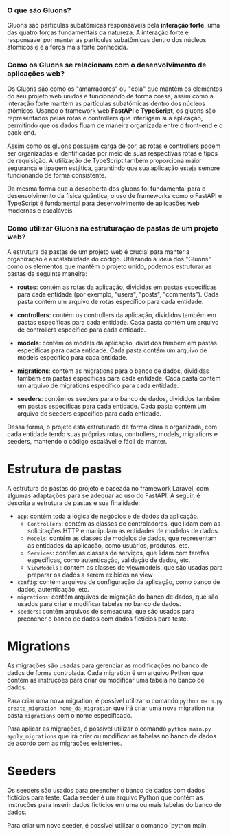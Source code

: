 ### O que são Gluons?

Gluons são particulas subatômicas responsáveis pela **interação forte**, uma das quatro forças fundamentais da natureza. A interação forte é responsável por manter as partículas subatômicas dentro dos núcleos atômicos e é a força mais forte conhecida. 

### Como os Gluons se relacionam com o desenvolvimento de aplicações web?

Os Gluons são como os "amarradores" ou "cola" que mantêm os elementos do seu projeto web unidos e funcionando de forma coesa, assim como a interação forte mantém as partículas subatômicas dentro dos núcleos atômicos. Usando o framework web **FastAPI** e **TypeScript**, os gluons são representados pelas rotas e controllers que interligam sua aplicação, permitindo que os dados fluam de maneira organizada entre o front-end e o back-end. 

Assim como os gluons possuem carga de cor, as rotas e controllers podem ser organizadas e identificadas por meio de suas respectivas rotas e tipos de requisição. A utilização de TypeScript também proporciona maior segurança e tipagem estática, garantindo que sua aplicação esteja sempre funcionando de forma consistente. 

Da mesma forma que a descoberta dos gluons foi fundamental para o desenvolvimento da física quântica, o uso de frameworks como o FastAPI e TypeScript é fundamental para desenvolvimento de aplicações web modernas e escaláveis.


### Como utilizar Gluons na estruturação de pastas de um projeto web?

A estrutura de pastas de um projeto web é crucial para manter a organização e escalabilidade do código. Utilizando a ideia dos "Gluons" como os elementos que mantêm o projeto unido, podemos estruturar as pastas da seguinte maneira:

- **routes**: contém as rotas da aplicação, divididas em pastas específicas para cada entidade (por exemplo, "users", "posts", "comments"). Cada pasta contém um arquivo de rotas específico para cada entidade.

- **controllers**: contém os controllers da aplicação, divididos também em pastas específicas para cada entidade. Cada pasta contém um arquivo de controllers específico para cada entidade.

- **models**: contém os models da aplicação, divididos também em pastas específicas para cada entidade. Cada pasta contém um arquivo de models específico para cada entidade.

- **migrations**: contém as migrations para o banco de dados, divididas também em pastas específicas para cada entidade. Cada pasta contém um arquivo de migrations específico para cada entidade.

- **seeders**: contém os seeders para o banco de dados, divididos também em pastas específicas para cada entidade. Cada pasta contém um arquivo de seeders específico para cada entidade.

Dessa forma, o projeto está estruturado de forma clara e organizada, com cada entidade tendo suas próprias rotas, controllers, models, migrations e seeders, mantendo o código escalável e fácil de manter.



# Estrutura de pastas

A estrutura de pastas do projeto é baseada no framework Laravel, com algumas adaptações para se adequar ao uso do FastAPI. A seguir, é descrita a estrutura de pastas e sua finalidade:

- `app`: contém toda a lógica de negócios e de dados da aplicação.
  - `Controllers`: contém as classes de controladores, que lidam com as solicitações HTTP e manipulam as entidades de modelos de dados.
  - `Models`: contém as classes de modelos de dados, que representam as entidades da aplicação, como usuários, produtos, etc.
  - `Services`: contém as classes de serviços, que lidam com tarefas específicas, como autenticação, validação de dados, etc.
  - `ViewModels` : contém as classes de viewmodels, que são usadas para preparar os dados a serem exibidos na view
- `config`: contém arquivos de configuração da aplicação, como banco de dados, autenticação, etc.
- `migrations`: contém arquivos de migração do banco de dados, que são usados para criar e modificar tabelas no banco de dados.
- `seeders`: contém arquivos de semeadura, que são usados para preencher o banco de dados com dados fictícios para teste.

# Migrations

As migrações são usadas para gerenciar as modificações no banco de dados de forma controlada. Cada migration é um arquivo Python que contém as instruções para criar ou modificar uma tabela no banco de dados.

Para criar uma nova migration, é possível utilizar o comando `python main.py create_migration nome_da_migration` que irá criar uma nova migration na pasta `migrations` com o nome especificado.

Para aplicar as migrações, é possível utilizar o comando `python main.py apply_migrations` que irá criar ou modificar as tabelas no banco de dados de acordo com as migrações existentes.

# Seeders

Os seeders são usados para preencher o banco de dados com dados fictícios para teste. Cada seeder é um arquivo Python que contém as instruções para inserir dados fictícios em uma ou mais tabelas do banco de dados.

Para criar um novo seeder, é possível utilizar o comando `python main.
